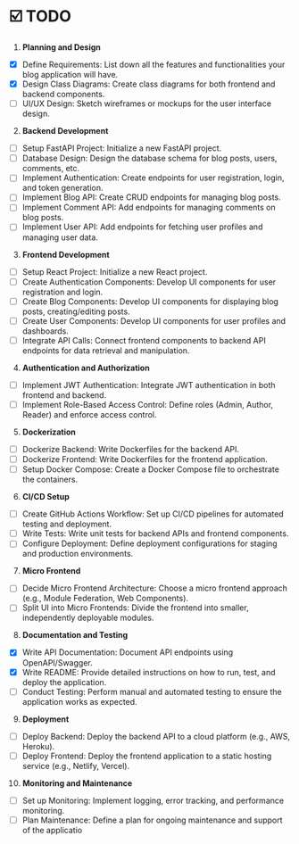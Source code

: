 # ☑️ TODO

1. **Planning and Design**
- [x] Define Requirements: List down all the features and functionalities your blog application will have.
- [x] Design Class Diagrams: Create class diagrams for both frontend and backend components.
- [ ] UI/UX Design: Sketch wireframes or mockups for the user interface design.

2. **Backend Development**
- [ ] Setup FastAPI Project: Initialize a new FastAPI project.
- [ ] Database Design: Design the database schema for blog posts, users, comments, etc.
- [ ] Implement Authentication: Create endpoints for user registration, login, and token generation.
- [ ] Implement Blog API: Create CRUD endpoints for managing blog posts.
- [ ] Implement Comment API: Add endpoints for managing comments on blog posts.
- [ ] Implement User API: Add endpoints for fetching user profiles and managing user data.

3. **Frontend Development**
- [ ] Setup React Project: Initialize a new React project.
- [ ] Create Authentication Components: Develop UI components for user registration and login.
- [ ] Create Blog Components: Develop UI components for displaying blog posts, creating/editing posts.
- [ ] Create User Components: Develop UI components for user profiles and dashboards.
- [ ] Integrate API Calls: Connect frontend components to backend API endpoints for data retrieval and manipulation.

4. **Authentication and Authorization**
- [ ] Implement JWT Authentication: Integrate JWT authentication in both frontend and backend.
- [ ] Implement Role-Based Access Control: Define roles (Admin, Author, Reader) and enforce access control.

5. **Dockerization**
- [ ] Dockerize Backend: Write Dockerfiles for the backend API.
- [ ] Dockerize Frontend: Write Dockerfiles for the frontend application.
- [ ] Setup Docker Compose: Create a Docker Compose file to orchestrate the containers.

6. **CI/CD Setup**
- [ ] Create GitHub Actions Workflow: Set up CI/CD pipelines for automated testing and deployment.
- [ ] Write Tests: Write unit tests for backend APIs and frontend components.
- [ ] Configure Deployment: Define deployment configurations for staging and production environments.

7. **Micro Frontend**
- [ ] Decide Micro Frontend Architecture: Choose a micro frontend approach (e.g., Module Federation, Web Components).
- [ ] Split UI into Micro Frontends: Divide the frontend into smaller, independently deployable modules.

8. **Documentation and Testing**
- [x] Write API Documentation: Document API endpoints using OpenAPI/Swagger.
- [x] Write README: Provide detailed instructions on how to run, test, and deploy the application.
- [ ] Conduct Testing: Perform manual and automated testing to ensure the application works as expected.

9. **Deployment**
- [ ] Deploy Backend: Deploy the backend API to a cloud platform (e.g., AWS, Heroku).
- [ ] Deploy Frontend: Deploy the frontend application to a static hosting service (e.g., Netlify, Vercel).

10. **Monitoring and Maintenance**
- [ ] Set up Monitoring: Implement logging, error tracking, and performance monitoring.
- [ ] Plan Maintenance: Define a plan for ongoing maintenance and support of the applicatio